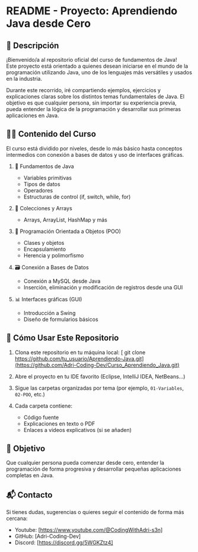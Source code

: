 README - Proyecto: Aprendiendo Java desde Cero
==============================================

📌 Descripción
--------------
¡Bienvenido/a al repositorio oficial del curso de fundamentos de Java!  
Este proyecto está orientado a quienes desean iniciarse en el mundo de la programación utilizando Java, uno de los lenguajes más versátiles y usados en la industria.

Durante este recorrido, iré compartiendo ejemplos, ejercicios y explicaciones claras sobre los distintos temas fundamentales de Java. El objetivo es que cualquier persona, sin importar su experiencia previa, pueda entender la lógica de la programación y desarrollar sus primeras aplicaciones en Java.

👨‍🏫 Contenido del Curso
-------------------------
El curso está dividido por niveles, desde lo más básico hasta conceptos intermedios con conexión a bases de datos y uso de interfaces gráficas.

1. 🧱 Fundamentos de Java
   - Variables primitivas
   - Tipos de datos
   - Operadores
   - Estructuras de control (if, switch, while, for)

2. 🧮 Colecciones y Arrays
   - Arrays, ArrayList, HashMap y más
     
3. 🧠 Programación Orientada a Objetos (POO)
   - Clases y objetos
   - Encapsulamiento
   - Herencia y polimorfismo
     
4. 🗃️ Conexión a Bases de Datos
   - Conexión a MySQL desde Java
   - Inserción, eliminación y modificación de registros desde una GUI

5. 📊 Interfaces gráficas (GUI)
   - Introducción a Swing
   - Diseño de formularios básicos

🚀 Cómo Usar Este Repositorio
-----------------------------
1. Clona este repositorio en tu máquina local:
  [ git clone https://github.com/tu_usuario/Aprendiendo-Java.git](https://github.com/Adri-Coding-Dev/Curso_Aprendiendo_Java.git)

2. Abre el proyecto en tu IDE favorito (Eclipse, IntelliJ IDEA, NetBeans...)

3. Sigue las carpetas organizadas por tema (por ejemplo, `01-Variables`, `02-POO`, etc.)

4. Cada carpeta contiene:
   - Código fuente
   - Explicaciones en texto o PDF
   - Enlaces a videos explicativos (si se añaden)

🎯 Objetivo
-----------
Que cualquier persona pueda comenzar desde cero, entender la programación de forma progresiva y desarrollar pequeñas aplicaciones completas en Java.

📬 Contacto
-----------
Si tienes dudas, sugerencias o quieres seguir el contenido de forma más cercana:

- Youtube: [https://www.youtube.com/@CodingWithAdri-s3n]
- GitHub: [Adri-Coding-Dev]
- Discord: [https://discord.gg/5WGKZtz4]
